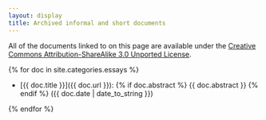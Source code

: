 ```yaml
---
layout: display
title: Archived informal and short documents
---
```

All of the documents linked to on this page are available under the 
<a rel="license" href="http://creativecommons.org/licenses/by-sa/3.0/">
  Creative Commons Attribution-ShareAlike 3.0 Unported License</a>.

{% for doc in site.categories.essays %}
* [{{ doc.title }}]({{ doc.url }}): {% if doc.abstract %} {{ doc.abstract }} {% endif %} ({{ doc.date | date_to_string }})

{% endfor %}

		
	
	
